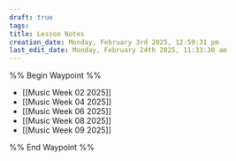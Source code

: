 ```yaml
---
draft: true
tags: 
title: Lesson Notes
creation_date: Monday, February 3rd 2025, 12:59:31 pm
last_edit_date: Monday, February 24th 2025, 11:33:30 am
---
```


%% Begin Waypoint %%

- [[Music Week 02 2025]]
- [[Music Week 04 2025]]
- [[Music Week 06 2025]]
- [[Music Week 08 2025]]
- [[Music Week 09 2025]]

%% End Waypoint %%
